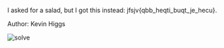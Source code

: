 I asked for a salad, but I got this instead: jfsjv{qbb_heqti_buqt_je_hecu}.

Author: Kevin Higgs

![solve]('./solve.png')